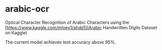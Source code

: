 # arabic-ocr
Optical Character Recognition of Arabic Characters using the [https://www.kaggle.com/mloey1/ahdd1](Arabic Handwritten Digits Dataset on Kaggle)

The current model achieves test accuracy above 95%.
